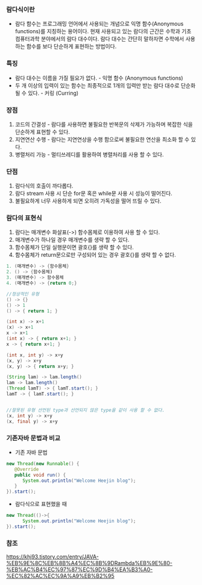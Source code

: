 ### 람다식이란
- 람다 함수는 프로그래밍 언어에서 사용되는 개념으로 익명 함수(Anonymous functions)를 지칭하는 용어이다. 현재 사용되고 있는 람다의 근간은 수학과 기초 컴퓨터과학 분야에서의 람다 대수이다. 람다 대수는 간단히 말하자면 수학에서 사용하는 함수를 보다 단순하게 표현하는 방법이다.

### 특징
- 람다 대수는 이름을 가질 필요가 없다. - 익명 함수 (Anonymous functions)
- 두 개 이상의 입력이 있는 함수는 최종적으로 1개의 입력만 받는 람다 대수로 단순화 될 수 있다. - 커링 (Curring)

### 장점
1. 코드의 간결성 - 람다를 사용하면 불필요한 반복문의 삭제가 가능하며 복잡한 식을 단순하게 표현할 수 있다.
2. 지연연산 수행 - 람다는 지연연상을 수행 함으로써 불필요한 연산을 최소화 할 수 있다.
3. 병렬처리 가능 - 멀티쓰레디를 활용하여 병렬처리를 사용 할 수 있다.

### 단점
1. 람다식의 호출이 까다롭다.
2. 람다 stream 사용 시 단순 for문 혹은 while문 사용 시 성능이 떨어진다.
3. 불필요하게 너무 사용하게 되면 오히려 가독성을 떨어 뜨릴 수 있다.

### 람다의 표현식
1. 람다는 매개변수 화살표(->) 함수몸체로 이용하여 사용 할 수 있다.
2. 매개변수가 하나일 경우 매개변수를 생략 할 수 있다.
3. 함수몸체가 단일 실행문이면 괄호{}를 생략 할 수 있다. 
4. 함수몸체가 return문으로만 구성되어 있는 경우 괄호{}를 생략 할 수 없다.

~~~ java
1. (매개변수) -> {함수몸체}
2. () -> {함수몸체)
3. (매개변수) -> 함수몸체
4. (매개변수) -> {return 0;}
~~~

~~~ java
//정상적인 유형
() -> {}
() -> 1
() -> { return 1; }

(int x) -> x+1
(x) -> x+1
x -> x+1
(int x) -> { return x+1; }
x -> { return x+1; }

(int x, int y) -> x+y
(x, y) -> x+y
(x, y) -> { return x+y; }

(String lam) -> lam.length()
lam -> lam.length()
(Thread lamT) -> { lamT.start(); }
lamT -> { lamT.start(); }


//잘못된 유형 선언된 type과 선언되지 않은 type을 같이 사용 할 수 없다.
(x, int y) -> x+y
(x, final y) -> x+y  
~~~

### 기존자바 문법과 비교
- 기존 자바 문법
~~~ java
new Thread(new Runnable() {
   @Override
   public void run() { 
      System.out.println("Welcome Heejin blog"); 
   }
}).start();
~~~

- 람다식으로 표현했을 때
~~~ java
new Thread(()->{
      System.out.println("Welcome Heejin blog");
}).start();
~~~

### 참조
https://khj93.tistory.com/entry/JAVA-%EB%9E%8C%EB%8B%A4%EC%8B%9DRambda%EB%9E%80-%EB%AC%B4%EC%97%87%EC%9D%B4%EA%B3%A0-%EC%82%AC%EC%9A%A9%EB%B2%95